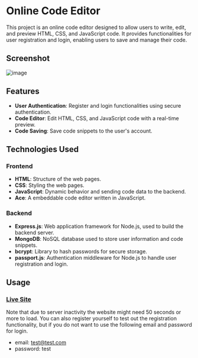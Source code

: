 # Online Code Editor

This project is an online code editor designed to allow users to write, edit, and preview HTML, CSS, and JavaScript code. It provides functionalities for user registration and login, enabling users to save and manage their code.

## Screenshot
![image](https://github.com/user-attachments/assets/09523403-dd78-4da1-91a7-b7889326f371)


## Features
- **User Authentication**: Register and login functionalities using secure authentication.
- **Code Editor**: Edit HTML, CSS, and JavaScript code with a real-time preview.
- **Code Saving**: Save code snippets to the user's account.

## Technologies Used

### Frontend
- **HTML**: Structure of the web pages.
- **CSS**: Styling the web pages.
- **JavaScript**: Dynamic behavior and sending code data to the backend.
- **Ace**: A embeddable code editor written in JavaScript.

### Backend
- **Express.js**: Web application framework for Node.js, used to build the backend server.
- **MongoDB**: NoSQL database used to store user information and code snippets.
- **bcrypt**: Library to hash passwords for secure storage.
- **passport.js**: Authentication middleware for Node.js to handle user registration and login.

## Usage

### [Live Site](https://code-editor-j3fo.onrender.com)

Note that due to server inactivity the website might need 50 seconds or more to load. You can also register yourself to test out the registration functionality, but if you do not want to use the following email and password for login.
- email: test@test.com
- password: test
